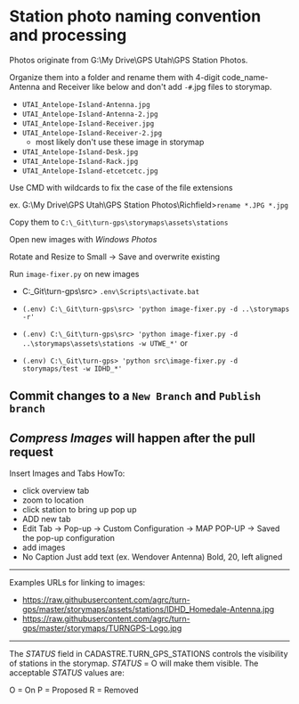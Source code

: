 # Station photo naming convention and processing

Photos originate from G:\My Drive\GPS Utah\GPS Station Photos.

Organize them into a folder and rename them with 4-digit code_name-Antenna and Receiver like below and don't add `-#`.jpg files to storymap.

- `UTAI_Antelope-Island-Antenna.jpg`
- `UTAI_Antelope-Island-Antenna-2.jpg`
- `UTAI_Antelope-Island-Receiver.jpg`
- `UTAI_Antelope-Island-Receiver-2.jpg`
  - most likely don't use these image in storymap
- `UTAI_Antelope-Island-Desk.jpg`
- `UTAI_Antelope-Island-Rack.jpg`
- `UTAI_Antelope-Island-etcetcetc.jpg`

Use CMD with wildcards to fix the case of the file extensions

ex. G:\My Drive\GPS Utah\GPS Station Photos\Richfield>`rename *.JPG *.jpg`

Copy them to `C:\_Git\turn-gps\storymaps\assets\stations`

Open new images with _Windows Photos_

Rotate and Resize to Small -> Save and overwrite existing

Run `image-fixer.py` on new images

- C:\_Git\turn-gps\src> `.env\Scripts\activate.bat`

- `(.env) C:\_Git\turn-gps\src> 'python image-fixer.py -d ..\storymaps -r'`
- `(.env) C:\_Git\turn-gps\src> 'python image-fixer.py -d ..\storymaps\assets\stations -w UTWE_*'`
or
- `(.env) C:\_Git\turn-gps> 'python src\image-fixer.py -d storymaps/test -w IDHD_*'`

## Commit changes to a `New Branch` and `Publish branch`

_Compress Images_ will happen after the pull request
---
Insert Images and Tabs HowTo:
- click overview tab
- zoom to location
- click station to bring up pop up
- ADD new tab
- Edit Tab -> Pop-up -> Custom Configuration -> MAP POP-UP -> Saved the pop-up configuration
- add images
- No Caption Just add text (ex. Wendover Antenna) Bold, 20, left aligned
---
Examples URLs for linking to images:
- https://raw.githubusercontent.com/agrc/turn-gps/master/storymaps/assets/stations/IDHD_Homedale-Antenna.jpg
- https://raw.githubusercontent.com/agrc/turn-gps/master/storymaps/TURNGPS-Logo.jpg
---
The _STATUS_ field in CADASTRE.TURN_GPS_STATIONS controls the visibility of stations in the storymap. _STATUS_ = O will make them visible. The acceptable _STATUS_ values are:  

O = On
P = Proposed
R = Removed
